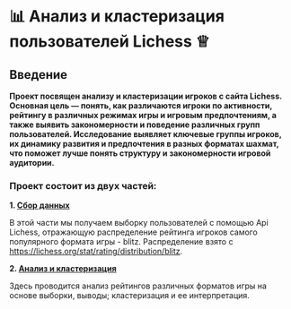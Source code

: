 #  📊 Анализ и кластеризация пользователей Lichess ♕
## Введение
**Проект посвящен анализу и кластеризации игроков с сайта Lichess. Основная цель — понять, как различаются игроки по активности, рейтингу в различных режимах игры и игровым предпочтениям, а также выявить закономерности и поведение различных групп пользователей. Исследование выявляет ключевые группы игроков, их динамику развития и предпочтения в разных форматах шахмат, что поможет лучше понять структуру и закономерности игровой аудитории.**
### Проект состоит из двух частей:
**1. [Сбор данных](https://github.com/DataM0ney/Lichess_project/blob/main/analysis%26clustering.ipynb)**

В этой части мы получаем выборку пользователей с помощью Api Lichess, отражающую распределение рейтинга игроков самого популярного формата игры - blitz. Распределение взято с https://lichess.org/stat/rating/distribution/blitz.

**2. [Анализ и кластеризация](https://github.com/DataM0ney/Lichess_project/blob/main/analysis%26clustering.ipynb)**

Здесь проводится анализ рейтингов различных форматов игры на основе выборки, выводы; кластеризация и ее интерпретация.
